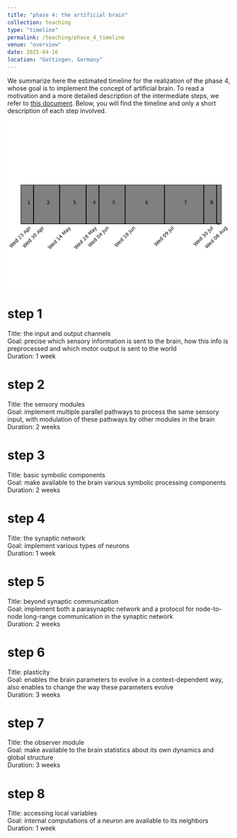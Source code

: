 ```yaml
---
title: "phase 4: the artificial brain"
collection: teaching
type: "timeline"
permalink: /teaching/phase_4_timeline
venue: "overview"
date: 2025-04-16
location: "Gottingen, Germany"
---
```


We summarize here the estimated timeline for the realization of the phase 4, whose goal is to implement the concept of artificial brain.
To read a motivation and a more detailed description of the intermediate steps, we refer to [this document](/teaching/phase_4).
Below, you will find the timeline and only a short description of each step involved.

![image](/images/phase_4_timeline.png)

# step 1
Title: the input and output channels\
Goal: precise which sensory information is sent to the brain, how this info is preprocessed and which motor output is sent to the world\
Duration: 1 week

# step 2
Title: the sensory modules\
Goal: implement multiple parallel pathways to process the same sensory input, with modulation of these pathways by other modules in the brain\
Duration: 2 weeks

# step 3
Title: basic symbolic components\
Goal: make available to the brain various symbolic processing components\
Duration: 2 weeks

# step 4
Title: the synaptic network\
Goal: implement various types of neurons\
Duration: 1 week

# step 5
Title: beyond synaptic communication\
Goal: implement both a parasynaptic network and a protocol for node-to-node long-range communication in the synaptic network\
Duration: 2 weeks

# step 6
Title: plasticity\
Goal: enables the brain parameters to evolve in a context-dependent way, also enables to change the way these parameters evolve\
Duration: 3 weeks

# step 7
Title: the observer module\
Goal: make available to the brain statistics about its own dynamics and global structure\
Duration: 3 weeks

# step 8
Title: accessing local variables\
Goal: internal computations of a neuron are available to its neighbors\
Duration: 1 week
